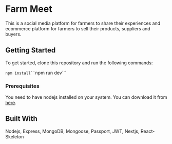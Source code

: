 # Farm Meet

This is a social media platform for farmers to share their experiences and ecommerce platform for farmers to sell their products, suppliers and buyers.

## Getting Started

To get started, clone this repository and run the following commands:

` npm install``
 `npm run dev```

### Prerequisites

You need to have nodejs installed on your system. You can download it from [here](https://nodejs.org/en/download/).

## Built With

Nodejs, Express, MongoDB, Mongoose, Passport, JWT, Nextjs, React-Skeleton
